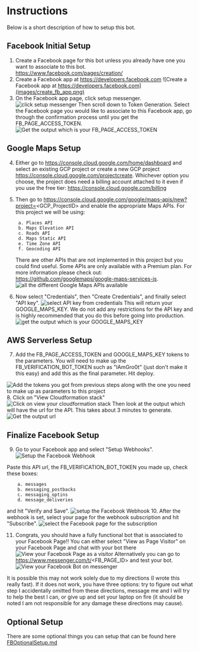 # Instructions
Below is a short description of how to setup this bot.

## Facebook Initial Setup
1. Create a Facebook page for this bot unless you already have one you want to associate to this bot. https://www.facebook.com/pages/creation/
2. Create a Facebook app at https://developers.facebook.com ![Create a Facebook app at https://developers.facebook.com](images/create_fb_app.png)
3. On the Facebook app page, click setup messenger. ![click setup messenger](images/setup_fb_messenger.png) Then scroll down to Token Generation.  Select the Facebook page you would like to associate to this Facebook app, go through the confirmation process until you get the FB_PAGE_ACCESS_TOKEN.  ![Get the output which is your FB_PAGE_ACCESS_TOKEN](images/get_fb_page_access_token.png)

## Google Maps Setup
4. Either go to https://console.cloud.google.com/home/dashboard and select an existing GCP project or create a new GCP project https://console.cloud.google.com/projectcreate.  Whichever option you choose, the project does need a billing account attached to it even if you use the free tier: https://console.cloud.google.com/billing
5. Then go to https://console.cloud.google.com/google/maps-apis/new?project=<GCP_ProjectID> and enable the appropriate Maps APIs.  For this project we will be using:

        a. Places API
        b. Maps Elevation API
        c. Roads API
        d. Maps Static API
        e. Time Zone API
        f. Geocoding API
    There are other APIs that are not implemented in this project but you could find useful.  Some APIs are only available with a Premium plan.  For more information please check out: https://github.com/googlemaps/google-maps-services-js.
![all the different Google Maps APIs available](images/select_gcp_maps_api.png)
6. Now select "Credentials", then "Create Credentials", and finally select "API key". ![select API key from credentials](images/create_gcp_credentials_api_key.png)
This will return your GOOGLE_MAPS_KEY. We do not add any restrictions for the API key and is highly recommended that you do this before going into production. ![get the output which is your GOOGLE_MAPS_KEY](images/get_gcp_maps_api_key.png)

## AWS Serverless Setup
7. Add the FB_PAGE_ACCESS_TOKEN and GOOGLE_MAPS_KEY tokens to the parameters.  You will need to make up the FB_VERIFICATION_BOT_TOKEN such as "IAmGro0t" (just don't make it this easy) and add this as the final parameter.  Hit deploy.

![Add the tokens you got from previous steps along with the one you need to make up as parameters to this project](images/add_parameters_to_lambda.png)
8. Click on "View Cloudformation stack" ![Click on view your cloudformation stack](images/lambda_deploying_stack.png) Then look at the output which will have the url for the API.  This takes about 3 minutes to generate. ![Get the output url](images/lambda_get_output_url.png)

## Finalize Facebook Setup
9. Go to your Facebook app and select "Setup Webhooks". ![Setup the Facebook Webhook](images/click_fb_setup_webhook.png)

Paste this API url, the FB_VERIFICATION_BOT_TOKEN you made up, check these boxes: 

        a. messages
        b. messaging_postbacks
        c. messaging_optins
        d. message_deliveries

and hit "Verify and Save".
![setup the Facebook Webhook](images/setup_fb_webhook.png)
10. After the webhook is set, select your page for the webhook subscription and hit "Subscribe". ![select the Facebook page for the subscription](images/select_fb_page_webhook_subscribe.png)

11. Congrats, you should have a fully functional bot that is associated to your Facebook Page!!  You can either select "View as Page Visitor" on your Facebook Page and chat with your bot there ![View your Facebook Page as a visitor](images/fb_view_as_visitor.png) Alternatively you can go to https://www.messenger.com/t/<FB_PAGE_ID> and test your bot. ![View your Facebook Bot on messenger](images/fb_messenger_success.png)

It is possible this may not work solely due to my directions (I wrote this really fast).  If it does not work, you have three options: try to figure out what step I accidentally omitted from these directions, message me and I will try to help the best I can, or give up and set your laptop on fire (it should be noted I am not responsible for any damage these directions may cause).

## Optional Setup
There are some optional things you can setup that can be found here [FBOptionalSetup.md](https://github.com/starterbot/fb-location-demo/blob/master/FBOptionalSetup.md)